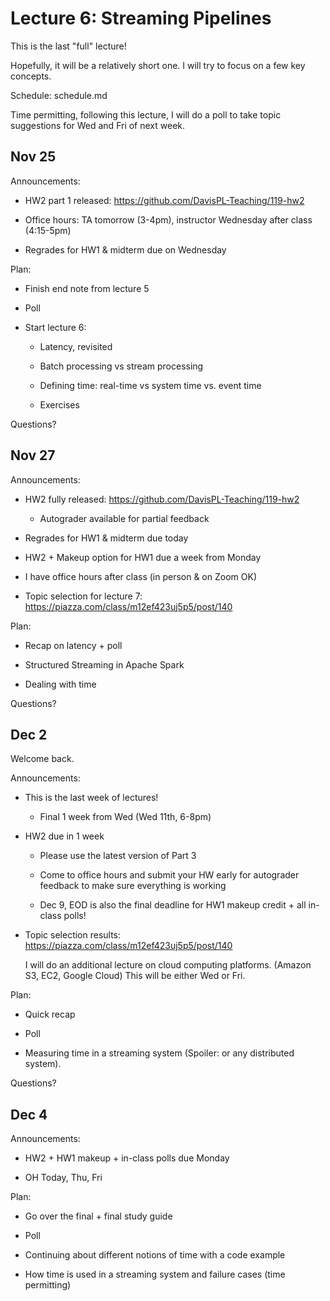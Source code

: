 # Lecture 6: Streaming Pipelines

This is the last "full" lecture!

Hopefully, it will be a relatively short one.
I will try to focus on a few key concepts.

Schedule: schedule.md

Time permitting, following this lecture,
I will do a poll to take topic suggestions
for Wed and Fri of next week.

## Nov 25

Announcements:

- HW2 part 1 released:
  https://github.com/DavisPL-Teaching/119-hw2

- Office hours: TA tomorrow (3-4pm), instructor Wednesday after class (4:15-5pm)

- Regrades for HW1 & midterm due on Wednesday

Plan:

- Finish end note from lecture 5

- Poll

- Start lecture 6:

  + Latency, revisited

  + Batch processing vs stream processing

  + Defining time: real-time vs system time vs. event time

  + Exercises

Questions?

## Nov 27

Announcements:

- HW2 fully released:
  https://github.com/DavisPL-Teaching/119-hw2

  + Autograder available for partial feedback

- Regrades for HW1 & midterm due today

- HW2 + Makeup option for HW1 due a week from Monday

- I have office hours after class (in person & on Zoom OK)

- Topic selection for lecture 7:
  https://piazza.com/class/m12ef423uj5p5/post/140

Plan:

- Recap on latency + poll

- Structured Streaming in Apache Spark

- Dealing with time

Questions?

## Dec 2

Welcome back.

Announcements:

- This is the last week of lectures!

  + Final 1 week from Wed (Wed 11th, 6-8pm)

- HW2 due in 1 week

  + Please use the latest version of Part 3

  + Come to office hours and submit your HW early for autograder feedback to make sure everything is working

  + Dec 9, EOD is also the final deadline for HW1 makeup credit + all in-class polls!

- Topic selection results:
  https://piazza.com/class/m12ef423uj5p5/post/140

  I will do an additional lecture on cloud computing platforms.
  (Amazon S3, EC2, Google Cloud)
  This will be either Wed or Fri.

Plan:

- Quick recap

- Poll

- Measuring time in a streaming system
  (Spoiler: or any distributed system).

Questions?

## Dec 4

Announcements:

- HW2 + HW1 makeup + in-class polls due Monday

- OH Today, Thu, Fri

Plan:

- Go over the final + final study guide

- Poll

- Continuing about different notions of time with a code example

- How time is used in a streaming system and failure cases (time permitting)
